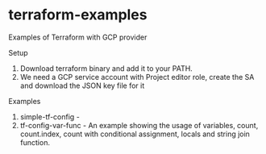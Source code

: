 # terraform-examples
Examples of Terraform with GCP provider

Setup
1. Download terraform binary and add it to your PATH.
2. We need a GCP service account with Project editor role, create the SA and download the JSON key file for it


Examples
1. simple-tf-config - 
2. tf-config-var-func - An example showing the usage of variables, count, count.index, count with conditional assignment, locals and string join function.


